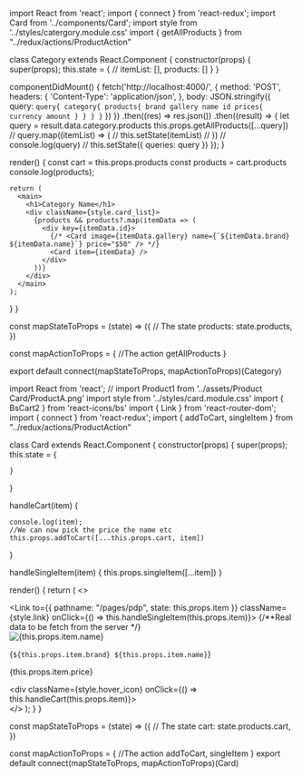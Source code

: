 import React from 'react';
import { connect } from 'react-redux';
import Card from '../components/Card';
import style from '../styles/catergory.module.css'
import { getAllProducts } from "../redux/actions/ProductAction"



class Category extends React.Component {
  constructor(props) {
    super(props);
    this.state = {
      // itemList: [],
      products: []
    }
  }

  componentDidMount() {
    fetch('http://localhost:4000/', {
      method: 'POST',
      headers: {
        'Content-Type': 'application/json',
      },
      body: JSON.stringify({
        query: `
          query{
            category{
              products{
                brand
                gallery
                name
                id
                prices{
                  currency
                  amount
                }
              }
            }
          }
      `
      })
    })
      .then((res) => res.json())
      .then((result) => {
        let query = result.data.category.products
        this.props.getAllProducts([...query])
        // query.map((itemList) => (
        //   this.setState(itemList)
        // ))
        // console.log(query)
        // this.setState({ queries: query })
      });
  }

  render() {
    const cart = this.props.products
    const products = cart.products
    console.log(products);

    return (
      <main>
        <h1>Category Name</h1>
        <div className={style.card_list}>
          {products && products?.map(itemData => (
            <div key={itemData.id}>
              {/* <Card image={itemData.gallery} name={`${itemData.brand} ${itemData.name}`} price="$50" /> */}
              <Card item={itemData} />
            </div>
          ))}
        </div>
      </main>
    );
  }
}

const mapStateToProps = (state) => ({
  // The state
  products: state.products,
})

const mapActionToProps = {
  //The action
  getAllProducts
}

export default connect(mapStateToProps, mapActionToProps)(Category)








































import React from 'react';
// import Product1 from '../assets/Product Card/ProductA.png'
import style from '../styles/card.module.css'
import { BsCart2 } from 'react-icons/bs'
import { Link } from 'react-router-dom';
import { connect } from 'react-redux';
import { addToCart, singleItem } from "../redux/actions/ProductAction"


class Card extends React.Component {
  constructor(props) {
    super(props);
    this.state = {

    }
  }

  handleCart(item) {

    console.log(item);
    //We can now pick the price the name etc
    this.props.addToCart([...this.props.cart, item])
  }

  handleSingleItem(item) {
    this.props.singleItem([...item])
  }


  render() {
    return (
      <>
        <div className={style.card_container}>
          <Link to={{ pathname: "/pages/pdp", state: this.props.item }} className={style.link} onClick={() => this.handleSingleItem(this.props.item)}>
            {/**Real data to be fetch from the server */}
            <div className={style.card_item}>
              <div>
                <img src={item.gallery} alt={this.props.item.name} className={style.card_image} />
              </div>
              <p className={style.item}>{`${this.props.item.brand} ${this.props.item.name}`}</p>
              <p className={style.price}>{this.props.item.price}</p>
            </div>
          </Link>
          <div className={style.hover_icon} onClick={() => this.handleCart(this.props.item)}>
            <BsCart2 />
          </div>
        </div>
      </>
    );
  }
}


const mapStateToProps = (state) => ({
  // The state
  cart: state.products.cart,
})

const mapActionToProps = {
  //The action
  addToCart,
  singleItem
}
export default connect(mapStateToProps, mapActionToProps)(Card)




